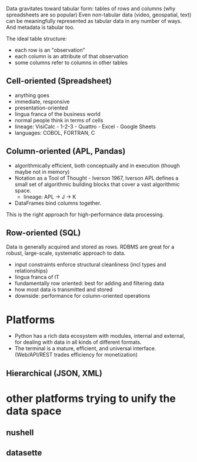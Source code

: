 
Data gravitates toward tabular form: tables of rows and columns
(why spreadsheets are so popular)
Even non-tabular data (video, geospatial, text) can be meaningfully represented as tabular data in any number of ways.
And metadata is tabular too.

The ideal table structure:

- each row is an "observation"
- each column is an attribute of that observation
- some columns refer to columns in other tables

## Cell-oriented (Spreadsheet)

- anything goes
- immediate, responsive
- presentation-oriented
- lingua franca of the business world
- normal people think in terms of cells
- lineage: VisiCalc - 1-2-3 - Quattro - Excel - Google Sheets
- languages: COBOL, FORTRAN, C

## Column-oriented (APL, Pandas)

- algorithmically efficient, both conceptually and in execution (though maybe not in memory)
- Notation as a Tool of Thought - Iverson
   1967, Iverson APL defines a small set of algorithmic building blocks that cover a vast algorithmic space.
   - lineage: APL -> J -> K
- DataFrames bind columns together.

This is the right approach for high-performance data processing.

## Row-oriented (SQL)

Data is generally acquired and stored as rows.
RDBMS are great for a robust, large-scale, systematic approach to data.

- input constraints enforce structural cleanliness (incl types and relationships)
- lingua franca of IT
- fundamentally row oriented: best for adding and filtering data
- how most data is transmitted and stored
- downside: performance for column-oriented operations


# Platforms

- Python has a rich data ecosystem with modules, internal and external, for dealing with data in all kinds of different formats.
- The terminal is a mature, efficient, and universal interface.
   (Web/API/REST trades efficiency for monetization)




## Hierarchical (JSON, XML)


# other platforms trying to unify the data space

## nushell
## datasette

